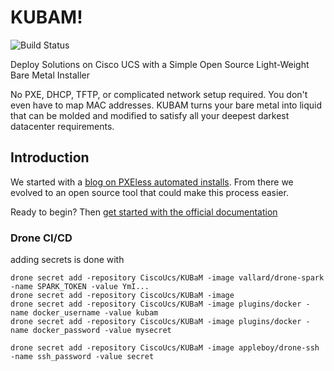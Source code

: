 # KUBAM!

![Build Status](http://1db27123.ngrok.io/api/badges/CiscoUcs/KUBaM/status.svg?branch=v2.0)

Deploy Solutions on Cisco UCS with a Simple Open Source Light-Weight Bare Metal Installer

No PXE, DHCP, TFTP, or complicated network setup required. You don't even have to map MAC addresses. KUBAM turns your bare metal into liquid that can be molded and modified to satisfy all your deepest darkest datacenter requirements.

## Introduction
We started with a [blog on PXEless automated installs](https://communities.cisco.com/community/technology/datacenter/compute-and-storage/ucs_management/blog/2017/04/25/pxe-less-automated-installation-of-centosredhat-on-ucs). From there we evolved to an open source tool that could make this process easier.


Ready to begin?  Then [get started with the official documentation](https://ciscoucs.github.io/kubam/)



### Drone CI/CD

adding secrets is done with 

```
drone secret add -repository CiscoUcs/KUBaM -image vallard/drone-spark -name SPARK_TOKEN -value YmI...
drone secret add -repository CiscoUcs/KUBaM -image 
drone secret add -repository CiscoUcs/KUBaM -image plugins/docker -name docker_username -value kubam
drone secret add -repository CiscoUcs/KUBaM -image plugins/docker -name docker_password -value mysecret

drone secret add -repository CiscoUcs/KUBaM -image appleboy/drone-ssh -name ssh_password -value secret
```